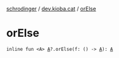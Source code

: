 [schrodinger](../index.md) / [dev.kioba.cat](index.md) / [orElse](./or-else.md)

# orElse

`inline fun <A> `[`A`](or-else.md#A)`?.orElse(f: () -> `[`A`](or-else.md#A)`): `[`A`](or-else.md#A)